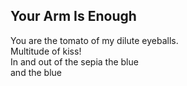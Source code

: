 Your Arm Is Enough
------------------
You are the tomato of my dilute eyeballs.  
Multitude of kiss!  
In and out of the sepia the blue  
and the blue  
